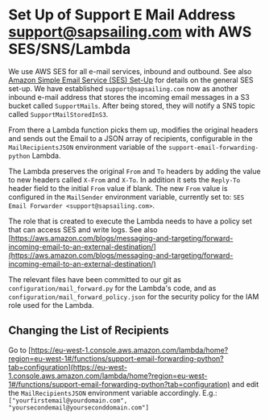 # Set Up of Support E Mail Address support@sapsailing.com with AWS SES/SNS/Lambda

We use AWS SES for all e-mail services, inbound and outbound. See also [Amazon Simple Email Service (SES) Set-Up](wiki/info/landscape/mail-relaying) for details on the general SES set-up. We have established ``support@sapsailing.com`` now as another inbound e-mail address that stores the incoming email messages in a S3 bucket called ``SupportMails``. After being stored, they will notify a SNS topic called ``SupportMailStoredInS3``. 

From there a Lambda function picks them up, modifies the original headers and sends out the Email to a JSON array of recipients, configurable in the ``MailRecipientsJSON`` environment variable of the ``support-email-forwarding-python`` Lambda.

The Lambda preserves the original ``From`` and ``To`` headers by adding the value to new headers called ``X-From`` and ``X-To``. In addition it sets the ``Reply-To`` header field to the initial ``From`` value if blank. The new ``From`` value is configured in the ``MailSender`` environment variable, currently set to: ``SES Email Forwarder <support@sapsailing.com>``.

The role that is created to execute the Lambda needs to have a policy set that can access SES and write logs. See also [https://aws.amazon.com/blogs/messaging-and-targeting/forward-incoming-email-to-an-external-destination/](https://aws.amazon.com/blogs/messaging-and-targeting/forward-incoming-email-to-an-external-destination/)

The relevant files have been committed to our git as ``configuration/mail_forward.py`` for the Lambda's code, and as ``configuration/mail_forward_policy.json`` for the security policy for the IAM role used for the Lambda.

## Changing the List of Recipients
Go to [https://eu-west-1.console.aws.amazon.com/lambda/home?region=eu-west-1#/functions/support-email-forwarding-python?tab=configuration](https://eu-west-1.console.aws.amazon.com/lambda/home?region=eu-west-1#/functions/support-email-forwarding-python?tab=configuration) and edit the ``MailRecipientsJSON`` environment variable accordingly. E.g.: ``["yourfirstemail@yourdomain.com", "yoursecondemail@yourseconddomain.com"]``